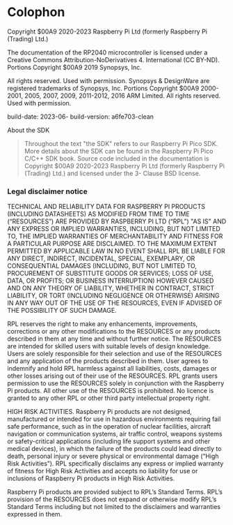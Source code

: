 
# Colophon

Copyright $00A9 2020-2023 Raspberry Pi Ltd (formerly Raspberry Pi (Trading) Ltd.)

The documentation of the RP2040 microcontroller is licensed under a Creative Commons Attribution-NoDerivatives 4.
International (CC BY-ND).
Portions Copyright $00A9 2019 Synopsys, Inc.

All rights reserved. Used with permission. Synopsys & DesignWare are registered trademarks of Synopsys, Inc.
Portions Copyright $00A9 2000-2001, 2005, 2007, 2009, 2011-2012, 2016 ARM Limited.
All rights reserved. Used with permission.

build-date: 2023-06-
build-version: a6fe703-clean

About the SDK

> Throughout the text "the SDK" refers to our Raspberry Pi Pico SDK. More details about the SDK can be
> found in the Raspberry Pi Pico C/C++ SDK book. Source code included in the documentation is
> Copyright $00A9 2020-2023 Raspberry Pi Ltd (formerly Raspberry Pi (Trading) Ltd.) and licensed under the 3-
> Clause BSD license.

### Legal disclaimer notice


TECHNICAL AND RELIABILITY DATA FOR RASPBERRY PI PRODUCTS (INCLUDING DATASHEETS) AS MODIFIED FROM
TIME TO TIME (“RESOURCES”) ARE PROVIDED BY RASPBERRY PI LTD (“RPL”) "AS IS" AND ANY EXPRESS OR IMPLIED
WARRANTIES, INCLUDING, BUT NOT LIMITED TO, THE IMPLIED WARRANTIES OF MERCHANTABILITY AND FITNESS
FOR A PARTICULAR PURPOSE ARE DISCLAIMED. TO THE MAXIMUM EXTENT PERMITTED BY APPLICABLE LAW IN NO
EVENT SHALL RPL BE LIABLE FOR ANY DIRECT, INDIRECT, INCIDENTAL, SPECIAL, EXEMPLARY, OR CONSEQUENTIAL
DAMAGES (INCLUDING, BUT NOT LIMITED TO, PROCUREMENT OF SUBSTITUTE GOODS OR SERVICES; LOSS OF USE,
DATA, OR PROFITS; OR BUSINESS INTERRUPTION) HOWEVER CAUSED AND ON ANY THEORY OF LIABILITY, WHETHER
IN CONTRACT, STRICT LIABILITY, OR TORT (INCLUDING NEGLIGENCE OR OTHERWISE) ARISING IN ANY WAY OUT OF
THE USE OF THE RESOURCES, EVEN IF ADVISED OF THE POSSIBILITY OF SUCH DAMAGE.


RPL reserves the right to make any enhancements, improvements, corrections or any other modifications to the
RESOURCES or any products described in them at any time and without further notice.
The RESOURCES are intended for skilled users with suitable levels of design knowledge. Users are solely responsible for
their selection and use of the RESOURCES and any application of the products described in them. User agrees to
indemnify and hold RPL harmless against all liabilities, costs, damages or other losses arising out of their use of the
RESOURCES.
RPL grants users permission to use the RESOURCES solely in conjunction with the Raspberry Pi products. All other use
of the RESOURCES is prohibited. No licence is granted to any other RPL or other third party intellectual property right.


HIGH RISK ACTIVITIES. Raspberry Pi products are not designed, manufactured or intended for use in hazardous
environments requiring fail safe performance, such as in the operation of nuclear facilities, aircraft navigation or
communication systems, air traffic control, weapons systems or safety-critical applications (including life support
systems and other medical devices), in which the failure of the products could lead directly to death, personal injury or
severe physical or environmental damage (“High Risk Activities”). RPL specifically disclaims any express or implied
warranty of fitness for High Risk Activities and accepts no liability for use or inclusions of Raspberry Pi products in High
Risk Activities.


Raspberry Pi products are provided subject to RPL’s Standard Terms. RPL’s provision of the RESOURCES does not
expand or otherwise modify RPL’s Standard Terms including but not limited to the disclaimers and warranties expressed in them.


